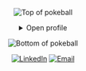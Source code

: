 <div align="center">

![Top of pokeball](https://user-images.githubusercontent.com/44261381/209363264-ac854d3c-2cc2-44c4-928e-8a08d1013f46.png)

<details>
<summary>Open profile</summary>

<br>
<div align="center">
  <!-- Profile image above the text -->
  <img height="0" alt="Profile" src="https://user-images.githubusercontent.com/44261381/209237088-3bbb1512-7486-4c36-afd8-bb60077d067b.png">
  
  <!-- Typing animation text below the image -->
  <img src="https://readme-typing-svg.demolab.com?font=VT323&size=35&duration=3500&pause=300&color=A89568&center=true&vCenter=true&width=500&lines=Hey%2C+I'm+Zeyad+Eldesouki;Mobile+App+Developer+With+Flutter;Building+amazing+cross+platform+apps;Welcome+to+my+profile!" alt="Typing SVG">
</div>

<details>
<summary>About me</summary>
<br>
<img src="https://readme-typing-svg.demolab.com?font=VT323&size=35&duration=3000&pause=1000&color=A89568&center=true&vCenter=true&width=500&lines=City%3A;Damietta%2C+Egypt;Languages%3A;Arabic%2C+English;Job+Title%3A;Flutter+Developer;Specialization%3A;Building+cross+platform+applications;Education%3A;Bachelor+of+Computer+Science%2C;Damietta+University;Birthday%3A;3rd+of+March+2002" alt="Typing SVG">
</details>

<details>
<summary>Tools & Technologies</summary>
<div>
  <p style="display: inline-block;" align="center">
    <kbd>
      <kbd>Programming Languages</kbd>
      <br>
      <br>
      <img width="30px" src="https://cdn.jsdelivr.net/gh/devicons/devicon/icons/dart/dart-original.svg" /> 
      <img width="30px" src="https://cdn.jsdelivr.net/gh/devicons/devicon/icons/flutter/flutter-original.svg" /> 
      <img width="30px" src="https://cdn.jsdelivr.net/gh/devicons/devicon/icons/javascript/javascript-original.svg" /> 
      <img width="30px" src="https://cdn.jsdelivr.net/gh/devicons/devicon/icons/python/python-original.svg" /> 
    </kbd>
    <kbd>
      <kbd>Mobile Development</kbd>
      <br>
      <br>
      <img width="30px" src="https://cdn.jsdelivr.net/gh/devicons/devicon/icons/flutter/flutter-original.svg" />
      <img width="30px" src="https://cdn.jsdelivr.net/gh/devicons/devicon/icons/dart/dart-original.svg" />
    </kbd>
    <kbd>
      <kbd>Back-end & APIs</kbd>
      <br>
      <br>
      <img width="30px" src="https://cdn.jsdelivr.net/gh/devicons/devicon/icons/nodejs/nodejs-original.svg" />
      <img width="30px" src="https://cdn.jsdelivr.net/gh/devicons/devicon/icons/firebase/firebase-plain.svg" />
      <img width="30px" src="https://www.vectorlogo.zone/logos/getpostman/getpostman-icon.svg" />
    </kbd>
    <kbd>
      <kbd>Database</kbd>
      <br>
      <br>
      <img width="30px" src="https://cdn.jsdelivr.net/gh/devicons/devicon/icons/firebase/firebase-plain.svg" />
      <img width="30px" src="https://cdn.jsdelivr.net/gh/devicons/devicon/icons/postgresql/postgresql-original.svg" />
    </kbd>
    <kbd>
      <kbd>IDEs & Editors</kbd>
      <br>
      <br>
      <img width="30px" src="https://cdn.jsdelivr.net/gh/devicons/devicon/icons/vscode/vscode-original.svg" />
      <img width="30px" src="https://cdn.jsdelivr.net/gh/devicons/devicon/icons/androidstudio/androidstudio-original.svg" />
      <img width="30px" src="https://cdn.jsdelivr.net/gh/devicons/devicon/icons/pycharm/pycharm-original.svg" />
    </kbd>
  </p>
</div>
</details>

<details>
  <summary>Quote</summary>
  <br>
  <blockquote>
    "In Flutter, every widget is a building block, and every bug is a lesson<br> 
    If you don't know the answer, you'll figure it out because that's what developers do<br>
    Embrace the challenges, learn from the errors, and keep building beautiful apps."
    <br><strong>– Inspired by the Flutter mindset –</strong>
  </blockquote>
</details>

<details>
<summary>What can I do for you?</summary>
<table style="border: none">
  <tr>
  <td width="50%" valign="top">


## Let's Work Together!

If you have any questions about Flutter development, need help with clean and maintainable code, feel free to <a href="mailto:zeyadeldesouki@gmail.com">contact me by email</a>.

  </td>
  <td width="50%" valign="top">

## It's not perfect, isn't it?

**<img alt="Feedback" src="https://img.shields.io/badge/Ask%20me-anything-1abc9c.svg">**

<blockquote>"I think it's very important to have a feedback loop, where you're constantly thinking about what you've done and how you could be doing it better."
<br><strong>– Elon Musk –</strong></blockquote>

  </td>
  </tr>
</table>
</details>

</details>

![Bottom of pokeball](https://user-images.githubusercontent.com/44261381/209363271-905d2a5e-8a18-44c0-a450-45dddd4d5036.png)

</div>

<div align=center>
  <a href="https://www.linkedin.com/in/zeyadeldesouki/"><img src="https://img.shields.io/static/v1?style=for-the-badge&message=LinkedIn&color=0A66C2&logo=LinkedIn&logoColor=FFFFFF&label=" alt="LinkedIn" /></a>
  <a href="mailto:zeyadeldesouki@gmail.com"><img alt="Email" src="https://img.shields.io/static/v1?style=for-the-badge&message=Gmail&color=EA4335&logo=Gmail&logoColor=FFFFFF&label=" /></a>
</div>
